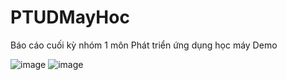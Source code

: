 # PTUDMayHoc
Báo cáo cuối kỳ nhóm 1 môn Phát triển ứng dụng học máy
Demo

![image](https://user-images.githubusercontent.com/107638860/203270581-e4753435-db7c-4d65-a17c-b6fbdd9640e5.png)
![image](https://user-images.githubusercontent.com/107638860/203270923-53827a5b-afae-49dd-a398-692b17bf2217.png)
